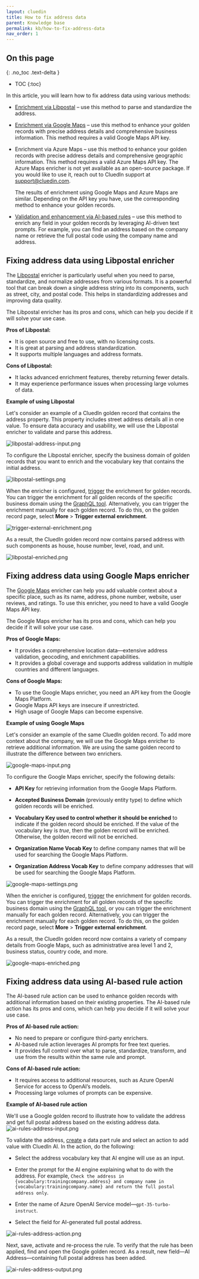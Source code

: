 ```yaml
---
layout: cluedin
title: How to fix address data
parent: Knowledge base
permalink: kb/how-to-fix-address-data
nav_order: 1
---
```

## On this page
{: .no_toc .text-delta }
- TOC
{:toc}

In this article, you will learn how to fix address data using various methods:

- [Enrichment via Libpostal](#fixing-address-data-using-libpostal-enricher) – use this method to parse and standardize the address.

- [Enrichment via Google Maps](#fixing-address-data-using-google-maps-enricher) – use this method to enhance your golden records with precise address details and comprehensive business information. This method requires a valid Google Maps API key. 

- Enrichment via Azure Maps – use this method to enhance your golden records with precise address details and comprehensive geographic information. This method requires a valid Azure Maps API key. The Azure Maps enricher is not yet available as an open-source package. If you would like to use it, reach out to CluedIn support at [support@cluedin.com](mailto:support@cluedin.com).

    The results of enrichment using Google Maps and Azure Maps are similar. Depending on the API key you have, use the corresponding method to enhance your golden records.

- [Validation and enhancement via AI-based rules](#fixing-address-data-using-ai-based-rule-action) – use this method to enrich any field in your golden records by leveraging AI-driven text prompts. For example, you can find an address based on the company name or retrieve the full postal code using the company name and address.

## Fixing address data using Libpostal enricher

The [Libpostal](/preparation/enricher/libpostal) enricher is particularly useful when you need to parse, standardize, and normalize addresses from various formats. It is a powerful tool that can break down a single address string into its components, such as street, city, and postal code. This helps in standardizing addresses and improving data quality.

The Libpostal enricher has its pros and cons, which can help you decide if it will solve your use case.

**Pros of Libpostal:**  

- It is open source and free to use, with no licensing costs.
- It is great at parsing and address standardization.
- It supports multiple languages and address formats.

**Cons of Libpostal:**  

- It lacks advanced enrichment features, thereby returning fewer details.
- It may experience performance issues when processing large volumes of data.

**Example of using Libpostal**

Let's consider an example of a CluedIn golden record that contains the address property. This property includes street address details all in one value. To ensure data accuracy and usability, we will use the Libpostal enricher to validate and parse this address.

![libpostal-address-input.png](../../assets/images/kb/how-to/libpostal-address-input.png)

To configure the Libpostal enricher, specify the business domain of golden records that you want to enrich and the vocabulary key that contains the initial address.

![libpostal-settings.png](../../assets/images/kb/how-to/libpostal-settings.png)

When the enricher is configured, [trigger](/preparation/enricher/add-enricher#trigger-enrichment) the enrichment for golden records. You can trigger the enrichment for all golden records of the specific business domain using the [GraphQL tool](/consume/graphql/graphql-actions). Alternatively, you can trigger the enrichment manually for each golden record. To do this, on the golden record page, select **More** > **Trigger external enrichment**.

![trigger-external-enrichment.png](../../assets/images/kb/how-to/trigger-external-enrichment.png)

As a result, the CluedIn golden record now contains parsed address with such components as house, house number, level, road, and unit.

![libpostal-enriched.png](../../assets/images/kb/how-to/libpostal-enriched.png)

## Fixing address data using Google Maps enricher

The [Google Maps](/preparation/enricher/google-maps) enricher can help you add valuable context about a specific place, such as its name, address, phone number, website, user reviews, and ratings. To use this enricher, you need to have a valid Google Maps API key.

The Google Maps enricher has its pros and cons, which can help you decide if it will solve your use case.

**Pros of Google Maps:**  

- It provides a comprehensive location data—extensive address validation, geocoding, and enrichment capabilities.
- It provides a global coverage and supports address validation in multiple countries and different languages.

**Cons of Google Maps:**

- To use the Google Maps enricher, you need an API key from the Google Maps Platform.
- Google Maps API keys are insecure if unrestricted.
- High usage of Google Maps can become expensive.

**Example of using Google Maps**

Let's consider an example of the same CluedIn golden record. To add more context about the company, we will use the Google Maps enricher to retrieve additional information. We are using the same golden record to illustrate the difference between two enrichers.

![google-maps-input.png](../../assets/images/kb/how-to/google-maps-input.png)

To configure the Google Maps enricher, specify the following details:

- **API Key** for retrieving information from the Google Maps Platform.

- **Accepted Business Domain** (previously entity type) to define which golden records will be enriched.

- **Vocabulary Key used to control whether it should be enriched** to indicate if the golden record should be enriched. If the value of the vocabulary key is _true_, then the golden record will be enriched. Otherwise, the golden record will not be enriched.

- **Organization Name Vocab Key** to define company names that will be used for searching the Google Maps Platform.

- **Organization Address Vocab Key** to define company addresses that will be used for searching the Google Maps Platform.

![google-maps-settings.png](../../assets/images/kb/how-to/google-maps-settings.png)

When the enricher is configured, [trigger](/preparation/enricher/add-enricher#trigger-enrichment) the enrichment for golden records. You can trigger the enrichment for all golden records of the specific business domain using the [GraphQL tool](/consume/graphql/graphql-actions), or you can trigger the enrichment manually for each golden record. Alternatively, you can trigger the enrichment manually for each golden record. To do this, on the golden record page, select **More** > **Trigger external enrichment**.

As a result, the CluedIn golden record now contains a variety of company details from Google Maps, such as administrative area level 1 and 2, business status, country code, and more.

![google-maps-enriched.png](../../assets/images/kb/how-to/google-maps-enriched.png)

## Fixing address data using AI-based rule action

The AI-based rule action can be used to enhance golden records with additional information based on their existing properties. The AI-based rule action has its pros and cons, which can help you decide if it will solve your use case.
 
**Pros of AI-based rule action:** 

- No need to prepare or configure third-party enrichers.
- AI-based rule action leverages AI prompts for free text queries.
- It provides full control over what to parse, standardize, transform, and use from the results within the same rule and prompt.

**Cons of AI-based rule action:**  

- It requires access to additional resources, such as Azure OpenAI Service for access to OpenAI’s models.
- Processing large volumes of prompts can be expensive.

**Example of AI-based rule action**

We'll use a Google golden record to illustrate how to validate the address and get full postal address based on the existing address data.
 
![ai-rules-address-input.png](../../assets/images/kb/how-to/ai-rules-address-input.png)

To validate the address, [create](/management/rules/create-rule) a data part rule and select an action to add value with CluedIn AI. In the action, do the following:

- Select the address vocabulary key that AI engine will use as an input.

- Enter the prompt for the AI engine explaining what to do with the address. For example, `Check the address in {vocabulary:trainingcompany.address} and company name in {vocabulary:trainingcompany.name} and return the full postal address only`.

- Enter the name of Azure OpenAI Service model—`gpt-35-turbo-instruct`.

- Select the field for AI-generated full postal address.

![ai-rules-address-action.png](../../assets/images/kb/how-to/ai-rules-address-action.png)

Next, save, activate and re-process the rule. To verify that the rule has been applied, find and open the Google golden record. As a result, new field—AI Address—containing full postal address has been added.

![ai-rules-address-output.png](../../assets/images/kb/how-to/ai-rules-address-output.png)